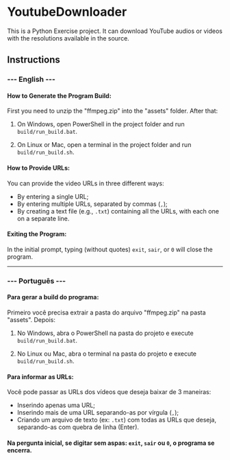 # YoutubeDownloader

This is a Python Exercise project. It can download YouTube audios or videos with the resolutions available in the source.

## Instructions

### --- English ---

#### How to Generate the Program Build:

First you need to unzip the "ffmpeg.zip" into the "assets" folder. After that:

1. On Windows, open PowerShell in the project folder and run `build/run_build.bat`.
   
2. On Linux or Mac, open a terminal in the project folder and run `build/run_build.sh`.

#### How to Provide URLs:

You can provide the video URLs in three different ways:

- By entering a single URL;
- By entering multiple URLs, separated by commas (`,`);
- By creating a text file (e.g., `.txt`) containing all the URLs, with each one on a separate line.

#### Exiting the Program:

In the initial prompt, typing (without quotes) `exit`, `sair`, or `0` will close the program.

---

### --- Português ---

#### Para gerar a build do programa:

Primeiro você precisa extrair a pasta do arquivo "ffmpeg.zip" na pasta "assets". Depois:

1. No Windows, abra o PowerShell na pasta do projeto e execute `build/run_build.bat`.

2. No Linux ou Mac, abra o terminal na pasta do projeto e execute `build/run_build.sh`.

#### Para informar as URLs:

Você pode passar as URLs dos vídeos que deseja baixar de 3 maneiras:

- Inserindo apenas uma URL;
- Inserindo mais de uma URL separando-as por vírgula (`,`);
- Criando um arquivo de texto (ex: `.txt`) com todas as URLs que deseja, separando-as com quebra de linha (Enter).

#### Na pergunta inicial, se digitar sem aspas: `exit`, `sair` ou `0`, o programa se encerra.
